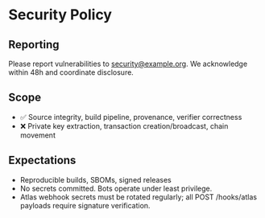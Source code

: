 # Security Policy

## Reporting
Please report vulnerabilities to security@example.org. We acknowledge within 48h and coordinate disclosure.

## Scope
- ✅ Source integrity, build pipeline, provenance, verifier correctness
- ❌ Private key extraction, transaction creation/broadcast, chain movement

## Expectations
- Reproducible builds, SBOMs, signed releases
- No secrets committed. Bots operate under least privilege.
- Atlas webhook secrets must be rotated regularly; all POST /hooks/atlas payloads require signature verification.
